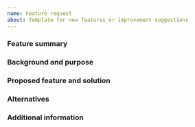 ```yaml
---
name: Feature request
about: Template for new features or improvement suggestions
---
```


### Feature summary
<!-- Provide a concise description of the proposed feature or improvement -->

### Background and purpose
<!-- Explain why this feature is needed, what problems it addresses, and the benefits of solving it -->

### Proposed feature and solution
<!-- Describe how the issue will be solved or what feature will be added -->

### Alternatives
<!-- List any alternative solutions or proposals, if applicable -->

### Additional information
<!-- Include any other information related to the feature request, if applicable -->

